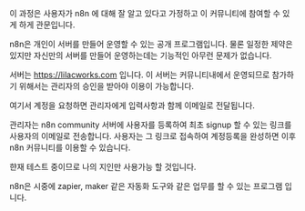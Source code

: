 이 과정은 사용자가 n8n 에 대해 잘 알고 있다고 가정하고 이 커뮤니티에
참여할 수 있게 하게 관문입니다.

n8n은 개인이 서버를 만들어 운영할 수 있는 공개 프로그램입니다.
물론 일정한 제약은 있지만 자신만의 서버를 만들어 운영하는데는
기능적인 아무런 문제가 없습니다. 

서버는 https://lilacworks.com 입니다.
이 서버는 커뮤니티내에서 운영되므로 참가하기 위해서는
관리자의 승인을 받아야 이용이 가능합니다.

여기서 계정을 요청하면 관리자에게 입력사항과 함께 이메일로 전달됩니다.

관리자는 n8n community 서버에 사용자를 등록하여 최초 signup 할 수
있는 링크를 사용자의 이메일로 전송합니다.
사용자는 그 링크로 접속하여 계정등록을 완성하면 이후 n8n 커뮤니티를
이용할 수 있습니다.

햔재 테스트 중이므로 나의 지인만 사용가능 할 것입니다.

n8n은 시중에 zapier, maker 같은 자동화 도구와 같은 업무를 할 수 있는
프로그램 입니다. 
